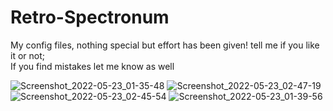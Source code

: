 # Retro-Spectronum
My config files, nothing special but effort has been given! tell me if you like it or not;  <br>
If you find mistakes let me know as well

![Screenshot_2022-05-23_01-35-48](https://user-images.githubusercontent.com/89371023/169703870-d66ef2d9-8c58-47b3-a43c-49e1e2ba7d2c.png)
![Screenshot_2022-05-23_02-47-19](https://user-images.githubusercontent.com/89371023/169704032-22b178e3-570e-4438-8cc2-997e4171ed86.png)
![Screenshot_2022-05-23_02-45-54](https://user-images.githubusercontent.com/89371023/169703980-b00d0a7e-1aed-4c80-8df1-2cd05dd58427.png)
![Screenshot_2022-05-23_01-39-56](https://user-images.githubusercontent.com/89371023/169703875-1aa73640-a7f1-4b44-8b79-63f8d0ba6eb8.png)


